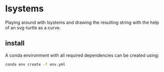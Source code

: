 # lsystems
Playing around with lsystems and drawing the resulting string with the help of an svg-turtle as a curve.

## install
A conda environment with all required dependencies can be created using:
```bash
conda env create -f env.yml
```
